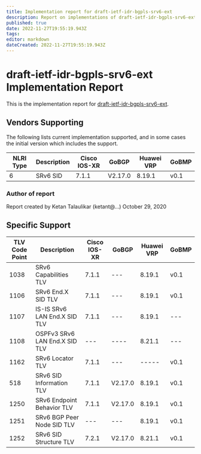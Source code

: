 ```yaml
---
title: Implementation report for draft-ietf-idr-bgpls-srv6-ext 
description: Report on implementations of draft-ietf-idr-bgpls-srv6-ext 
published: true
date: 2022-11-27T19:55:19.943Z
tags: 
editor: markdown
dateCreated: 2022-11-27T19:55:19.943Z
---
```


# draft-ietf-idr-bgpls-srv6-ext Implementation Report

This is the implementation report for [draft-ietf-idr-bgpls-srv6-ext](https://datatracker.ietf.org/doc/draft-ietf-idr-bgpls-srv6-ext/). 

## Vendors Supporting 

The following lists current implementation supported, and in some cases the initial version which includes the support.


| NLRI Type |  Description   | Cisco IOS-XR | GoBGP |	Huawei VRP | GoBMP |
|---|---|---|---|---|---|
| 6	        |SRv6 SID	|  7.1.1 | V2.17.0 | 	8.19.1 |	v0.1 |


### Author of report 
Report created by Ketan Talaulikar (ketant@…) October 29, 2020

## Specific Support 


| TLV Code Point | Description	| Cisco IOS-XR | GoBGP   | Huawei VRP |	GoBMP |
|---|---|---|---|---|---|
| 1038 | SRv6 Capabilities TLV         | 7.1.1 |  ---    |  8.19.1    | v0.1 |
| 1106 | SRv6 End.X SID TLV	           | 7.1.1 |  ---    |  8.19.1    | v0.1 |
| 1107 | IS-IS SRv6 LAN End.X SID TLV  | 7.1.1 |  ---    |  8.19.1    | ---  | 
| 1108 | OSPFv3 SRv6 LAN End.X SID TLV |  ---	 |  ----   |  8.21.1	  | ---  |
| 1162 | SRv6 Locator TLV	             | 7.1.1 |	---    |  -----     |	v0.1 |
| 518  | SRv6 SID Information TLV	     | 7.1.1 | V2.17.0 |  8.19.1    |	v0.1 |
| 1250 | SRv6 Endpoint Behavior TLV	   | 7.1.1 | V2.17.0 |  8.19.1    | v0.1 |
| 1251 | SRv6 BGP Peer Node SID TLV	   |  ---	 |  ---    | 	8.19.1	  | v0.1 |
| 1252 | SRv6 SID Structure TLV	       | 7.2.1 | V2.17.0 | 8.21.1	    | v0.1 |
